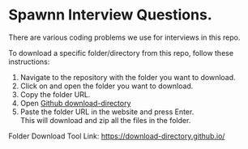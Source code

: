 # Spawnn Interview Questions.
There are various coding problems we use for interviews in this repo.

To download a specific folder/directory from this repo, follow these instructions:
1. Navigate to the repository with the folder you want to download.
2. Click on and open the folder you want to download.
3. Copy the folder URL.
4. Open  [Github download-directory](https://download-directory.github.io/)
5. Paste the folder URL in the website and press Enter. \
This will download and zip all the files in the folder.

Folder Download Tool Link: https://download-directory.github.io/